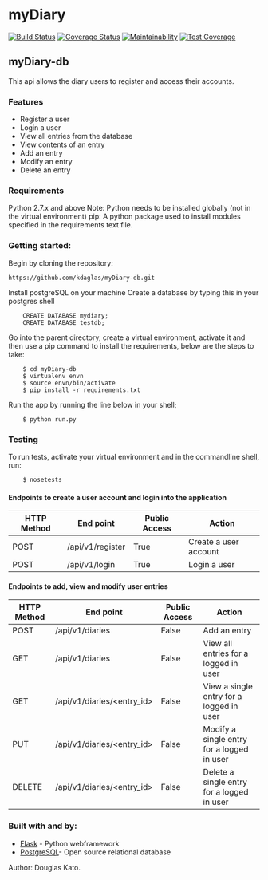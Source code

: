 # myDiary

[![Build Status](https://travis-ci.org/kdaglas/myDiary-db.svg?branch=develop)](https://travis-ci.org/kdaglas/myDiary-db)
[![Coverage Status](https://coveralls.io/repos/github/kdaglas/myDiary-db/badge.svg?branch=develop)](https://coveralls.io/github/kdaglas/myDiary-db?branch=develop)
[![Maintainability](https://api.codeclimate.com/v1/badges/f63fed14ca4832fa3d90/maintainability)](https://codeclimate.com/github/kdaglas/myDiary-db/maintainability)
[![Test Coverage](https://api.codeclimate.com/v1/badges/f63fed14ca4832fa3d90/test_coverage)](https://codeclimate.com/github/kdaglas/myDiary-db/test_coverage)

## myDiary-db

This api allows the diary users to register and access their accounts.

### Features

- Register a user
- Login a user
- View all entries from the database
- View contents of an entry
- Add an entry
- Modify an entry
- Delete an entry

### Requirements

Python 2.7.x and above
Note: Python needs to be installed globally (not in the virtual environment)
pip: A python package used to install modules specified in the requirements text file.

### Getting started:

Begin by cloning the repository:
```
https://github.com/kdaglas/myDiary-db.git
```
Install postgreSQL on your machine
Create a database by typing this in your postgres shell
```
    CREATE DATABASE mydiary;
    CREATE DATABASE testdb;
```
Go into the parent directory, create a virtual environment, activate it and then use a pip command to install the requirements, below are the steps to take:
```
    $ cd myDiary-db
    $ virtualenv envn
    $ source envn/bin/activate
    $ pip install -r requirements.txt
```
Run the app by running the line below in your shell;
```
    $ python run.py
```

### Testing

To run tests, activate your virtual environment and in the commandline shell, run:
```
    $ nosetests
```
#### Endpoints to create a user account and login into the application
HTTP Method|End point | Public Access|Action
-----------|----------|--------------|------
POST | /api/v1/register | True | Create a user account
POST | /api/v1/login | True | Login a user

#### Endpoints to add, view and modify user entries
HTTP Method|End point | Public Access|Action
-----------|----------|--------------|------
POST | /api/v1/diaries | False | Add an entry
GET | /api/v1/diaries | False | View all entries for a logged in user
GET | /api/v1/diaries/<entry_id> | False | View a single entry for a logged in user
PUT | /api/v1/diaries/<entry_id> | False | Modify a single entry for a logged in user
DELETE | /api/v1/diaries/<entry_id> | False | Delete a single entry for a logged in user

### Built with and by:

- [Flask](https://flask.pocoo.org/) - Python webframework
- [PostgreSQL](https://www.postgresql.org/)- Open source relational database

Author: Douglas Kato.